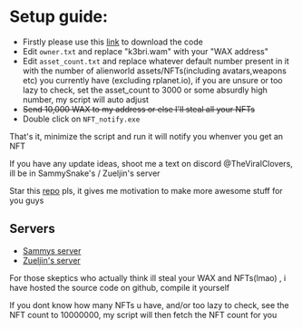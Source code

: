 # Setup guide:

- Firstly please use this [link](https://github.com/TheViralClovers/NFT_notifier/releases/download/v0.1/NFT_notify.zip) to download the code
- Edit `owner.txt` and replace "k3bri.wam" with your "WAX address"
- Edit `asset_count.txt` and replace whatever default number present in it with the number of alienworld assets/NFTs(including avatars,weapons etc) you currently have
(excluding rplanet.io), if you are unsure or too lazy to check, set the asset_count to 3000 or some absurdly high number, my script will auto adjust
- ~~Send 10,000 WAX to my address or else I'll steal all your NFTs~~
- Double click on `NFT_notify.exe`

That's it, minimize the script and run it will notify you whenver you get an NFT

If you have any update ideas, shoot me a text on discord @TheViralClovers, ill be in SammySnake's / Zueljin's server

Star this [repo](https://github.com/TheViralClovers) pls, it gives me motivation to make more awesome stuff for you guys

## Servers
- [Sammys server](https://discord.gg/esvdsMfDSA)
- [Zueljin's server](https://discord.gg/zueljin)

For those skeptics who actually think ill steal your WAX and NFTs(lmao) , i have hosted the source code on github, compile it yourself

If you dont know how many NFTs u have, and/or too lazy to check, see the NFT count to 10000000, my script will then fetch the NFT count for you